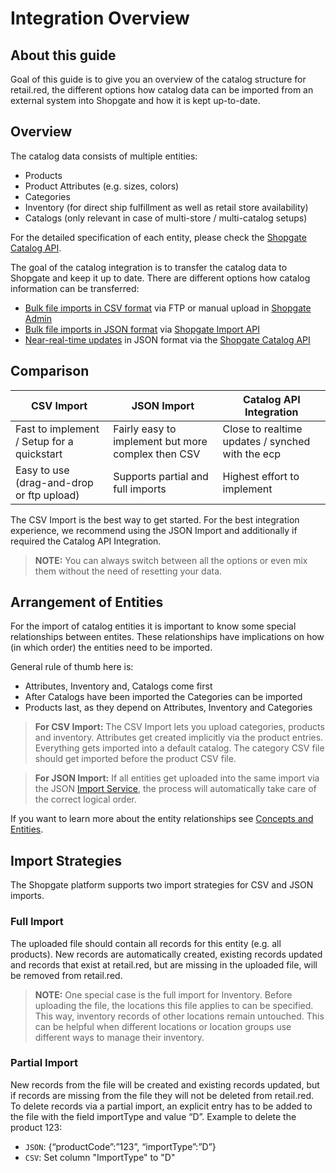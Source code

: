 # Integration Overview

## About this guide

Goal of this guide is to give you an overview of the catalog structure for retail.red, the different options how catalog data can be imported from an external system into Shopgate and how it is kept up-to-date.

## Overview

The catalog data consists of multiple entities:

- Products
- Product Attributes (e.g. sizes, colors)
- Categories
- Inventory (for direct ship fulfillment as well as retail store availability)
- Catalogs (only relevant in case of multi-store / multi-catalog setups)

For the detailed specification of each entity, please check the [Shopgate Catalog API](/docs/retail-red/YXBpOjM1Nzg0Nzgz-catalog).

The goal of the catalog integration is to transfer the catalog data to Shopgate and keep it up to date. There are different options how catalog information can be transferred:

- [Bulk file imports in CSV format](./csv-import.md) via FTP or manual upload in [Shopgate Admin](https://next.admin.shopgate.com/)
- [Bulk file imports in JSON format](./bulk-file-import.md) via [Shopgate Import API](/docs/retail-red/YXBpOjM1NjU0NzY0-import)
- [Near-real-time updates](./near-realtime-import.md) in JSON format via the [Shopgate Catalog API](/docs/retail-red/YXBpOjM1NjU0NzYz-catalog)

## Comparison

| CSV Import                                 | JSON Import                                        | Catalog API Integration                          |
| ------------------------------------------ | -------------------------------------------------- | ------------------------------------------------ |
| Fast to implement / Setup for a quickstart | Fairly easy to implement but more complex then CSV | Close to realtime updates / synched with the ecp |
| Easy to use (drag-and-drop or ftp upload)  | Supports partial and full imports                  | Highest effort to implement                      |

The CSV Import is the best way to get started. For the best integration experience, we recommend using the JSON Import and additionally if required the Catalog API Integration.

<!--
Start with bulk imports in JSON format, for the initial import and recurring updates. Depending on the number of records per file, bulk imports can take a few minutes to be applied. Bulk imports support full imports as well as partial imports (only importing products that have changed).
If near-real-time updates are required, you can update specific products directly via the Shopgate API, and changes will be applied in a matter of seconds.
-->

> **NOTE:** You can always switch between all the options or even mix them without the need of resetting your data.

## Arrangement of Entities

For the import of catalog entities it is important to know some special relationships between entites. These relationships have implications on how (in which order) the entities need to be imported.

General rule of thumb here is:

- Attributes, Inventory and, Catalogs come first
- After Catalogs have been imported the Categories can be imported
- Products last, as they depend on Attributes, Inventory and Categories

> **For CSV Import:** The CSV Import lets you upload categories, products and inventory. Attributes get created implicitly via the product entries. Everything gets imported into a default catalog. The category CSV file should get imported before the product CSV file.

> **For JSON Import:** If all entities get uploaded into the same import via the JSON [Import Service](/docs/retail-red/YXBpOjM1NjU0NzY0-import), the process will automatically take care of the correct logical order.

If you want to learn more about the entity relationships see [Concepts and Entities](./concepts-and-entities.md#entity-relationships).

## Import Strategies

The Shopgate platform supports two import strategies for CSV and JSON imports.

### Full Import

The uploaded file should contain all records for this entity (e.g. all products). New records are automatically created, existing records updated and records that exist at retail.red, but are missing in the uploaded file, will be removed from retail.red.

> **NOTE:** One special case is the full import for Inventory. Before uploading the file, the locations this file applies to can be specified. This way, inventory records of other locations remain untouched. This can be helpful when different locations or location groups use different ways to manage their inventory.

### Partial Import

New records from the file will be created and existing records updated, but if records are missing from the file they will not be deleted from retail.red. To delete records via a partial import, an explicit entry has to be added to the file with the field importType and value “D”.
Example to delete the product 123:

- `JSON`: {“productCode”:”123”, “importType”:”D”}
- `CSV`: Set column "ImportType" to "D"
